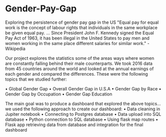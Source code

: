 # Gender-Pay-Gap
Exploring the persistence of gender pay gap in the US
"Equal pay for equal work is the concept of labour rights that individuals in the same workplace be given equal pay. ... Since President John F. Kennedy signed the Equal Pay Act of 1963, it has been illegal in the United States to pay men and women working in the same place different salaries for similar work."
-Wikipedia

Our project explores the statistics some of the areas ways where women are constantly falling behind their male counterparts.
We took 2016 data from 45 countries around the world and looked at the annual earnings of each gender and compared the differences.
These were the following topics that we studied further:

•	Global Gender Gap
•	Overall Gender Gap in U.S.A
•	Gender Gap by Race
•	Gender Gap by Occupation
•	Gender Gap Education

The main goal was to produce a dashboard that explored the above topics… we used the following approach to create our dashboard:
•	Data cleaning in Jupiter notebook
•	Connecting to Postgres database
•	Data upload into SQL database
•	Python connection to SQL database
•	Using flask map routes
•	Flask app retrieving data from database and integration for the final dashboard
